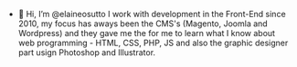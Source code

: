 - 👋 Hi, I’m @elaineosutto
I work with development in the Front-End since 2010, my focus has aways been the CMS's (Magento, Joomla and Wordpress) and they gave me the for me to learn what I know about web programming - HTML, CSS, PHP, JS and also the graphic designer part usign Photoshop and Illustrator. 
